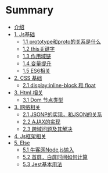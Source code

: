 # Summary

* [介绍](README.md)
* [1. Js基础]()
  * [1.1 prototype和proto的关系是什么](basic/prototype.md)
  * [1.2 this关键字](basic/this.md)
  * [1.3 作用域链](basic/scope-chain.md)  
  * [1.4 变量提升](basic/scope-up.md)  
  * [1.5 ES6相关](basic/es6.md)
* [2. CSS 基础]()
  * [2.1 display:inline-block 和 float ](css/display-float.md)
* [3. Html 相关]()
  * [ 3.1 Dom 节点类型](html/dom-nodetype.md)
* [3. 网络相关]()
  * [2.1 JSONP的实现，和JSON的关系](network/jsonp.md)
  * [2.2 AJAX的实现](network/ajax.md)
  * [2.3 跨域问题及其解决](network/cross-origin.md)
* [4. Js框架相关]()
* [5. Else]()
  * [5.1 牛客网Node.js输入](else/nowCoder.md)
  * [5.2 首屏，白屏时间如何计算](else/firstScreen.md)
  * [5.3 Jest基本用法](else/jestUsage.md)



